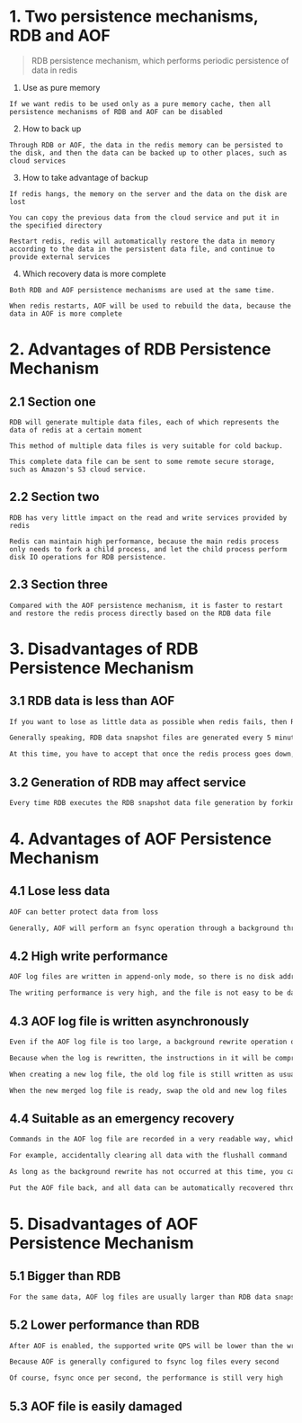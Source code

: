 # 1. Two persistence mechanisms, RDB and AOF
> RDB persistence mechanism, which performs periodic persistence of data in redis

1. Use as pure memory

```
If we want redis to be used only as a pure memory cache, then all persistence mechanisms of RDB and AOF can be disabled
```

2. How to back up

```
Through RDB or AOF, the data in the redis memory can be persisted to the disk, and then the data can be backed up to other places, such as cloud services
```

3. How to take advantage of backup

```
If redis hangs, the memory on the server and the data on the disk are lost

You can copy the previous data from the cloud service and put it in the specified directory

Restart redis, redis will automatically restore the data in memory according to the data in the persistent data file, and continue to provide external services

```

4. Which recovery data is more complete

```
Both RDB and AOF persistence mechanisms are used at the same time.

When redis restarts, AOF will be used to rebuild the data, because the data in AOF is more complete
```

# 2. Advantages of RDB Persistence Mechanism

## 2.1 Section one

```
RDB will generate multiple data files, each of which represents the data of redis at a certain moment

This method of multiple data files is very suitable for cold backup.

This complete data file can be sent to some remote secure storage, such as Amazon's S3 cloud service.

```

## 2.2 Section two

```
RDB has very little impact on the read and write services provided by redis

Redis can maintain high performance, because the main redis process only needs to fork a child process, and let the child process perform disk IO operations for RDB persistence.
```

## 2.3 Section three

```
Compared with the AOF persistence mechanism, it is faster to restart and restore the redis process directly based on the RDB data file

```

# 3. Disadvantages of RDB Persistence Mechanism

## 3.1 RDB data is less than AOF

```markdown
If you want to lose as little data as possible when redis fails, then RDB is not as good as AOF

Generally speaking, RDB data snapshot files are generated every 5 minutes or longer

At this time, you have to accept that once the redis process goes down, the data of the last 5 minutes will be lost.
```

## 3.2 Generation of RDB may affect service

```markdown
Every time RDB executes the RDB snapshot data file generation by forking a subprocess, if the data file is particularly large, it may cause the service provided to the client to be suspended for several milliseconds, or even several seconds
```

# 4. Advantages of AOF Persistence Mechanism

## 4.1 Lose less data

```markdown
AOF can better protect data from loss

Generally, AOF will perform an fsync operation through a background thread every 1 second, and lose up to 1 second of data

```

## 4.2 High write performance

```markdown
AOF log files are written in append-only mode, so there is no disk addressing overhead

The writing performance is very high, and the file is not easy to be damaged

```

## 4.3 AOF log file is written asynchronously

```markdown
Even if the AOF log file is too large, a background rewrite operation occurs, it will not affect the client's read and write

Because when the log is rewritten, the instructions in it will be compressed, and a minimum log that needs to be restored will be created.

When creating a new log file, the old log file is still written as usual

When the new merged log file is ready, swap the old and new log files

```

## 4.4 Suitable as an emergency recovery

```markdown
Commands in the AOF log file are recorded in a very readable way, which is ideal for emergency recovery from catastrophic accidental deletions

For example, accidentally clearing all data with the flushall command

As long as the background rewrite has not occurred at this time, you can immediately copy the AOF file and delete the last flushall command.

Put the AOF file back, and all data can be automatically recovered through the recovery mechanism

```

# 5. Disadvantages of AOF Persistence Mechanism

## 5.1 Bigger than RDB

```markdown
For the same data, AOF log files are usually larger than RDB data snapshot files

```

## 5.2 Lower performance than RDB

```markdown
After AOF is enabled, the supported write QPS will be lower than the write QPS supported by RDB

Because AOF is generally configured to fsync log files every second

Of course, fsync once per second, the performance is still very high

```

## 5.3 AOF file is easily damaged

